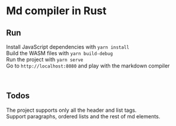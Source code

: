 # Md compiler in Rust

## Run

Install JavaScript dependencies with `yarn install` </br>
Build the WASM files with `yarn build-debug` </br>
Run the project with `yarn serve` </br>
Go to `http://localhost:8080` and play with the markdown compiler

</br>

## Todos

The project supports only all the header and list tags. </br>
Support paragraphs, ordered lists and the rest of md elements.
